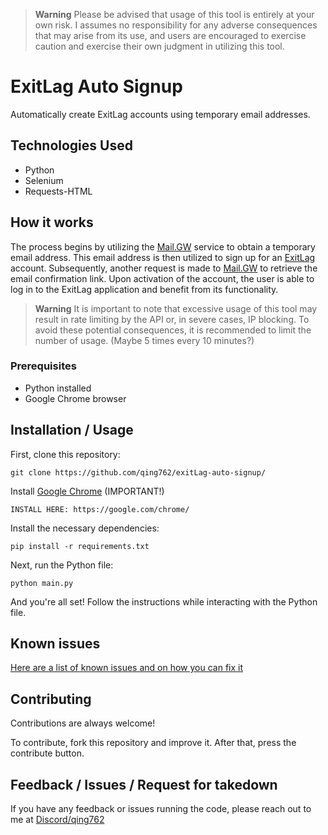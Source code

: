 > **Warning**
> Please be advised that usage of this tool is entirely at your own risk. I assumes no responsibility for any adverse consequences that may arise from its use, and users are encouraged to exercise caution and exercise their own judgment in utilizing this tool.

# ExitLag Auto Signup

Automatically create ExitLag accounts using temporary email addresses.

## Technologies Used

- Python
- Selenium
- Requests-HTML

## How it works

The process begins by utilizing the [Mail.GW](https://mail.gw/) service to obtain a temporary email address. This email address is then utilized to sign up for an [ExitLag](https://exitlag.com) account. Subsequently, another request is made to [Mail.GW](https://mail.gw/) to retrieve the email confirmation link. Upon activation of the account, the user is able to log in to the ExitLag application and benefit from its functionality.


> **Warning**
> It is important to note that excessive usage of this tool may result in rate limiting by the API or, in severe cases, IP blocking. To avoid these potential consequences, it is recommended to limit the number of usage. (Maybe 5 times every 10 minutes?)

### Prerequisites

- Python installed
- Google Chrome browser

## Installation / Usage

First, clone this repository:
```shell
git clone https://github.com/qing762/exitLag-auto-signup/
```
Install [Google Chrome](https://google.com/chrome/) (IMPORTANT!)
```shell
INSTALL HERE: https://google.com/chrome/
```

Install the necessary dependencies:
```shell
pip install -r requirements.txt
```

Next, run the Python file:
```shell
python main.py
```

And you're all set! Follow the instructions while interacting with the Python file.

## Known issues
[Here are a list of known issues and on how you can fix it](https://github.com/qing762/exitlag-auto-signup/discussions/4)

## Contributing

Contributions are always welcome!

To contribute, fork this repository and improve it. After that, press the contribute button.


## Feedback / Issues / Request for takedown

If you have any feedback or issues running the code, please reach out to me at [Discord/qing762](https://discord.com/users/635765555277725696)


